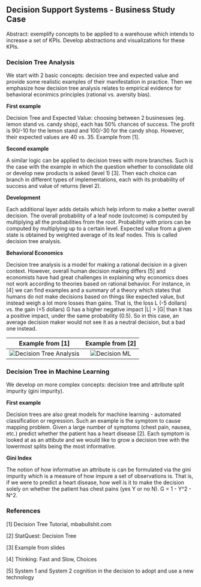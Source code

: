 ## Decision Support Systems - Business Study Case

Abstract: exemplify concepts to be applied to a warehouse which intends to increase a set of KPIs. Develop abstractions and visualizations for these KPIs.

### Decision Tree Analysis

We start with 2 basic concepts: decision tree and expected value and provide some realistic examples of their manifestation in practice. Then we emphasize how decision tree analysis relates to empirical evidence for behavioral econimics principles (rational vs. aversity bias).

**First example**

Decision Tree and Expected Value: choosing between 2 businesses (eg. lemon stand vs. candy shop), each has 50% chances of success. The profit is 90/-10 for the lemon stand and 100/-30 for the candy shop. However, their expected values are 40 vs. 35. Example from [1].

**Second example**

A similar logic can be applied to decision trees with more branches. Such is the case with the example in which the question whether to consolidate old or develop new products is asked (level 1) [3]. Then each choice can branch in different types of implementations, each with its probability of success and value of returns (level 2).

**Development**

Each additional layer adds details which help inform to make a better overall decision. The overall probability of a leaf node (outcome) is computed by multiplying all the probabilities from the root. Probability with priors can be computed by multiplying up to a certain level. Expected value from a given state is obtained by weighted average of its leaf nodes. This is called decision tree analysis.

**Behavioral Economics**

Decision tree analysis is a model for making a rational decision in a given context. However, overall human decision making differs [5] and economists have had great challenges in explaining why economics does not work according to theories based on rational behavior. For instance, in [4] we can find examples and a summary of a theory which states that humans do not make decisions based on things like expected value, but instead weigh a lot more losses than gains. That is, the loss L (-5 dollars) vs. the gain (+5 dollars) G has a higher negative impact |L| > |G| than it has a positive impact, under the same probability (0.5). So in this case, an average decision maker would not see it as a neutral decision, but a bad one instead.

|Example from [1] | Example from [2] |
|:-:|:-:|
| ![Decision Tree Analysis](https://raw.githubusercontent.com/perticascatalin/open_nenos/master/DSS/decision_tree_1.png)|![Decision ML](https://raw.githubusercontent.com/perticascatalin/open_nenos/master/DSS/decision_tree_2.png)|

### Decision Tree in Machine Learning

We develop on more complex concepts: decision tree and attribute split impurity (gini impurity).

**First example**

Decision trees are also great models for machine learning - automated classification or regression. Such an example is the symptom to cause mapping problem. Given a large number of symptoms (chest pain, nausea, etc.) predict whether the patient has a heart disease [2]. Each symptom is looked at as an attibute and we would like to grow a decision tree with the lowermost splits being the most informative.

**Gini Index**

The notion of how informative an attribute is can be formulated via the gini impurity which is a measure of how impure a set of observations is. That is, if we were to predict a heart disease, how well is it to make the decision solely on whether the patient has chest pains (yes Y or no N). G = 1 - Y^2 - N^2.

### References

[1] Decision Tree Tutorial, mbabullshit.com

[2] StatQuest: Decision Tree

[3] Example from slides

[4] Thinking: Fast and Slow, Choices

[5] System 1 and System 2 cognition in the decision to adopt and use a new technology
